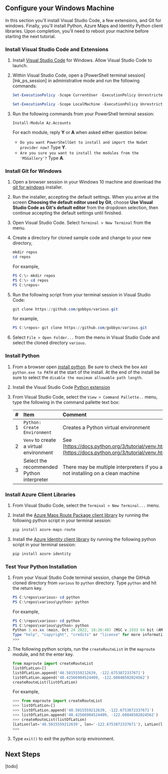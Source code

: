 ## Configure your Windows Machine

In this section you'll install Visual Studio Code, a few extensions, and Git for windows. Finally, you'll install Python, Azure Maps and Identity Python client libraries. Upon completion, you'll need to reboot your machine before starting the next tutorial.

### Install Visual Studio Code and Extensions

1. Install [Visual Studio Code](https://code.visualstudio.com/Download) for Windows. Allow Visual Studio Code to launch.
1. Within Visual Studio Code, open a [PowerShell terminal session][lnk_ps_session] in administrative mode and run the following commands:

    ```powershell
    Set-ExecutionPolicy -Scope CurrentUser -ExecutionPolicy Unrestricted -Force
    
    Set-ExecutionPolicy -Scope LocalMachine -ExecutionPolicy Unrestricted -Force
    ```

1. Run the following commands from your PowerShell terminal session:

    ```azurepowershell
    Install-Module Az.Accounts
    ```

    For each module, reply **Y** or **A** when asked either question below:
    - `Do you want PowerShellGet to install and import the NuGet provider now?` Type **Y**.
    - `Are you sure you want to install the modules from the 'MSGallery'?` Type **A**.

### Install Git for Windows

1. Open a browser session in your Windows 10 machine and download the [git for windows](https://git-scm.com/download/win) installer.
1. Run the installer, accepting the default settings. When you arrive at the screen **Choosing the default editor used by Git**, choose **Use Visual Studio Code as Git's default editor** from the dropdown selection, then continue accepting the default settings until finished.
1. Open Visual Studio Code. Select `Terminal > New Terminal` from the menu.
1. Create a directory for cloned sample code and change to your new directory,

    ```powershell
    mkdir repos
    cd repos
    ```

    For example,

    ```powershell
    PS C:\> mkdir repos
    PS C:\> cd repos
    PS C:\repos>
    ```

1. Run the following script from your terminal session in Visual Studio Code:

    ```powershell
    git clone https://github.com/gobbyo/various.git
    ```

    for example,

    ```powershell
    PS C:\repos> git clone https://github.com/gobbyo/various.git
    ```

1. Select `File > Open Folder...` from the menu in Visual Studio Code and select the cloned directory `various`.

### Install Python

1. From a browser open [install python](https://www.python.org/downloads/). Be sure to check the box `Add python.exe to PATH` at the start of the install.  At the end of the install be sure to select the `disable the maximum allowable path length`.
1. Install the Visual Studio Code [Python extension](https://marketplace.visualstudio.com/items?itemName=ms-python.python)
1. From Visual Studio Code, select the `View > Command Pallette..` menu, type the following in the command pallette text box:

    |#  |Item  | Comment   |
    |:--------|:---------|:---------|
    |1     | `Python: Create Environment` | Creates a Python virtual environment  |
    |2     | `Venv` to create a virtual environment | See [https://docs.python.org/3/tutorial/venv.html](https://docs.python.org/3/tutorial/venv.html) |
    |3     |  Select the recommended Python interpreter | There may be multiple interpreters if you are not installing on a clean machine |

### Install Azure Client Libraries

1. From Visual Studio Code, select the `Terminal > New Terminal...` menu.
1. Install the [Azure Maps Route Package client library](https://learn.microsoft.com/en-us/python/api/overview/azure/maps-route-readme?view=azure-python-preview) by running the following python script in your terminal session:

    ```python
    pip install azure-maps-route
    ```

1. Install the [Azure Identity client library](https://learn.microsoft.com/en-us/python/api/overview/azure/identity-readme?view=azure-python) by running the following python script in your terminal session:

    ```python
    pip install azure-identity
    ```

### Test Your Python Installation

1. From your Visual Studio Code terminal session, change the GitHub cloned directory from `various` to `python` directory. Type `python` and hit the return key.

    ```powershell
    PS C:\repos\various> cd python
    PS C:\repos\various\python> python
    ```

    For example,

    ```powershell
    PS C:\repos\various> cd python
    PS C:\repos\various\python> python
    Python 3.xx.xx (main, Oct 24 2022, 18:26:48) [MSC v.1933 64 bit (AMD64)] on win32       
    Type "help", "copyright", "credits" or "license" for more information.
    >>>
    ```

1. The following python scripts, run the `createRouteList` in the `maproute` module, and hit the enter key.

    ```python
    from maproute import createRouteList
    listOfLatLon=[]
    listOfLatLon.append('48.5015559212639, -122.6753872337671')
    listOfLatLon.append('48.42566904524409, -122.60848502024562')
    createRouteList(listOfLatLon)
    ```

    For example,

    ```python
    >>> from maproute import createRouteList
    >>> listOfLatLon=[]
    >>> listOfLatLon.append('48.5015559212639, -122.6753872337671')
    >>> listOfLatLon.append('48.42566904524409, -122.60848502024562')       
    >>> createRouteList(listOfLatLon)
    [LatLon(lat='48.5015559212639', lon='-122.6753872337671'), LatLon(lat='48.42566904524409', lon='-122.60848502024562')]
    >>>
    ```

1. Type `exit()` to exit the python scrip environment.

## Next Steps

[todo]
